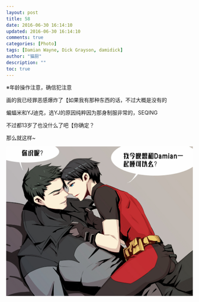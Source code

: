 ```yaml
---
layout: post
title: 58
date: 2016-06-30 16:14:10
updated: 2016-06-30 16:14:10
comments: true
categories: [Photo]
tags: [Damian Wayne, Dick Grayson, damidick]
author: "猫厨"
description: ""
toc: true
---
```


<p>※年龄操作注意，确信犯注意</p> 
<p>画的我已经罪恶感爆炸了【如果我有那种东西的话，不过大概是没有的</p> 
<p>蝙蝠米和YJ迪克，选YJ的原因纯粹因为那身制服非常的，SEQING</p> 
<p>不过都13岁了也没什么了吧【你确定？</p> 
<p>那么就这样~</p>

![](https://raw.githubusercontent.com/alicewish/meowchain247/master/img_cVZNdzJtQk9JV2ZOYVFFU0hnQmo3bFNSWjByTzA0TzVHSTA2dkFGZmxuMERkcjhWMVN6SytnPT0.jpg)